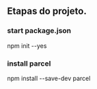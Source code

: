 ## Etapas do projeto.

### start package.json
npm init --yes

### install parcel
npm install --save-dev parcel